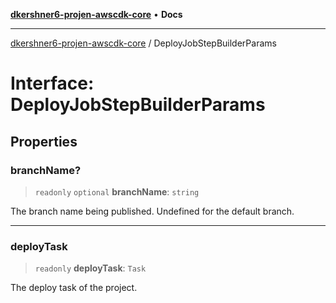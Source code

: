 [**dkershner6-projen-awscdk-core**](../README.md) • **Docs**

***

[dkershner6-projen-awscdk-core](../globals.md) / DeployJobStepBuilderParams

# Interface: DeployJobStepBuilderParams

## Properties

### branchName?

> `readonly` `optional` **branchName**: `string`

The branch name being published. Undefined for the default branch.

***

### deployTask

> `readonly` **deployTask**: `Task`

The deploy task of the project.
